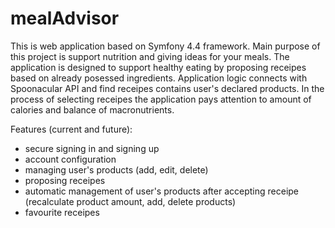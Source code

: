 # mealAdvisor

This is web application based on Symfony 4.4 framework. Main purpose of this project is support nutrition  and giving ideas for your meals. The application is designed to support healthy eating by proposing receipes based on already posessed ingredients. Application logic connects with Spoonacular API and find receipes contains user's declared products. In the process of selecting receipes the application pays attention to amount of calories and balance of macronutrients. 

Features (current and future):
- secure signing in and signing up              
- account configuration                         
- managing user's products (add, edit, delete)  
- proposing receipes                            
- automatic management of user's products after 
  accepting receipe (recalculate product amount, 
  add, delete products)                         
- favourite receipes                            
